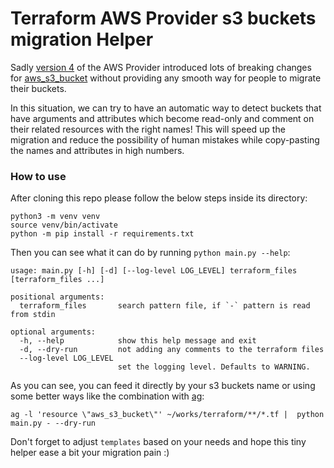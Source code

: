 # Terraform AWS Provider s3 buckets migration Helper
Sadly [version 4](https://registry.terraform.io/providers/hashicorp/aws/latest/docs/guides/version-4-upgrade) of the AWS Provider introduced lots of breaking changes for [aws_s3_bucket](https://registry.terraform.io/providers/hashicorp/aws/latest/docs/guides/version-4-upgrade#s3-bucket-refactor) without providing any smooth way for people to migrate their buckets.

In this situation, we can try to have an automatic way to detect buckets that have arguments and attributes which become read-only and comment on their related resources with the right names!
This will speed up the migration and reduce the possibility of human mistakes while copy-pasting the names and attributes in high numbers. 

### How to use

After cloning this repo please follow the below steps inside its directory:

```
python3 -m venv venv
source venv/bin/activate
python -m pip install -r requirements.txt
```

Then you can see what it can do by running `python main.py --help`:

```
usage: main.py [-h] [-d] [--log-level LOG_LEVEL] terraform_files [terraform_files ...]

positional arguments:
  terraform_files       search pattern file, if `-` pattern is read from stdin

optional arguments:
  -h, --help            show this help message and exit
  -d, --dry-run         not adding any comments to the terraform files
  --log-level LOG_LEVEL
                        set the logging level. Defaults to WARNING.
```

As you can see, you can feed it directly by your s3 buckets name or using some better ways like the combination with [ag](https://github.com/ggreer/the_silver_searcher):

```
ag -l 'resource \"aws_s3_bucket\"' ~/works/terraform/**/*.tf |  python main.py - --dry-run
```

Don't forget to adjust `templates` based on your needs and hope this tiny helper ease a bit your migration pain :)
